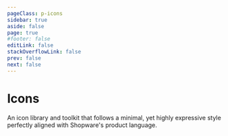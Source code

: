 ```yaml
---
pageClass: p-icons
sidebar: true
aside: false
page: true
#footer: false
editLink: false
stackOverflowLink: false
prev: false
next: false
---
```


<script setup>
import Search from "../components/icons/Search.vue";
</script>

# Icons

An icon library and toolkit that follows a minimal, yet highly expressive style perfectly aligned with Shopware's product language.

<Search/>
